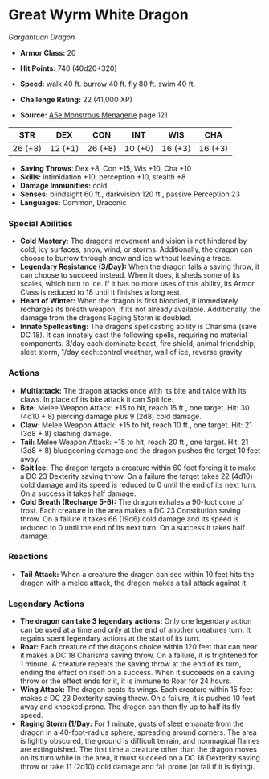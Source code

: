 # Great Wyrm White Dragon

*Gargantuan* *Dragon*

- **Armor Class:** 20
- **Hit Points:** 740 (40d20+320)
- **Speed:** walk 40 ft. burrow 40 ft. fly 80 ft. swim 40 ft.

- **Challenge Rating:** 22 (41,000 XP)
- **Source:** [A5e Monstrous Menagerie](https://enpublishingrpg.com/products/level-up-monstrous-menagerie-a5e) page 121

| STR | DEX | CON | INT | WIS | CHA |
| --- | --- | --- | --- | --- | --- |
| 26 (+8) | 12 (+1) | 26 (+8) | 10 (+0) | 16 (+3) | 16 (+3) |

- **Saving Throws**: Dex +8, Con +15, Wis +10, Cha +10
- **Skills:** intimidation +10, perception +10, stealth +8
- **Damage Immunities:** cold
- **Senses:** blindsight 60 ft., darkvision 120 ft., passive Perception 23
- **Languages:** Common, Draconic

### Special Abilities

- **Cold Mastery:** The dragons movement and vision is not hindered by cold, icy surfaces, snow, wind, or storms. Additionally, the dragon can choose to burrow through snow and ice without leaving a trace.
- **Legendary Resistance (3/Day):** When the dragon fails a saving throw, it can choose to succeed instead. When it does, it sheds some of its scales, which turn to ice. If it has no more uses of this ability, its Armor Class is reduced to 18 until it finishes a long rest.
- **Heart of Winter:** When the dragon is first bloodied, it immediately recharges its breath weapon, if its not already available. Additionally, the damage from the dragons Raging Storm is doubled.
- **Innate Spellcasting:** The dragons spellcasting ability is Charisma (save DC 18). It can innately cast the following spells, requiring no material components. 3/day each:dominate beast, fire shield, animal friendship, sleet storm,  1/day each:control weather, wall of ice, reverse gravity

### Actions

- **Multiattack:** The dragon attacks once with its bite and twice with its claws. In place of its bite attack  it can Spit Ice.
- **Bite:** Melee Weapon Attack: +15 to hit, reach 15 ft., one target. Hit: 30 (4d10 + 8) piercing damage plus 9 (2d8) cold damage.
- **Claw:** Melee Weapon Attack: +15 to hit, reach 10 ft., one target. Hit: 21 (3d8 + 8) slashing damage.
- **Tail:** Melee Weapon Attack: +15 to hit, reach 20 ft., one target. Hit: 21 (3d8 + 8) bludgeoning damage  and the dragon pushes the target 10 feet away.
- **Spit Ice:** The dragon targets a creature within 60 feet  forcing it to make a DC 23 Dexterity saving throw. On a failure  the target takes 22 (4d10) cold damage  and its speed is reduced to 0 until the end of its next turn. On a success  it takes half damage.
- **Cold Breath (Recharge 5-6):** The dragon exhales a 90-foot cone of frost. Each creature in the area makes a DC 23 Constitution saving throw. On a failure  it takes 66 (19d6) cold damage  and its speed is reduced to 0 until the end of its next turn. On a success  it takes half damage.

### Reactions

- **Tail Attack:** When a creature the dragon can see within 10 feet hits the dragon with a melee attack, the dragon makes a tail attack against it.



### Legendary Actions

- **The dragon can take 3 legendary actions:** Only one legendary action can be used at a time and only at the end of another creatures turn. It regains spent legendary actions at the start of its turn.
- **Roar:** Each creature of the dragons choice within 120 feet that can hear it makes a DC 18 Charisma saving throw. On a failure, it is frightened for 1 minute. A creature repeats the saving throw at the end of its turn, ending the effect on itself on a success. When it succeeds on a saving throw or the effect ends for it, it is immune to Roar for 24 hours.
- **Wing Attack:** The dragon beats its wings. Each creature within 15 feet makes a DC 23 Dexterity saving throw. On a failure, it is pushed 10 feet away and knocked prone. The dragon can then fly up to half its fly speed.
- **Raging Storm (1/Day:** For 1 minute, gusts of sleet emanate from the dragon in a 40-foot-radius sphere, spreading around corners. The area is lightly obscured, the ground is difficult terrain, and nonmagical flames are extinguished. The first time a creature other than the dragon moves on its turn while in the area, it must succeed on a DC 18 Dexterity saving throw or take 11 (2d10) cold damage and fall prone (or fall if it is flying).
